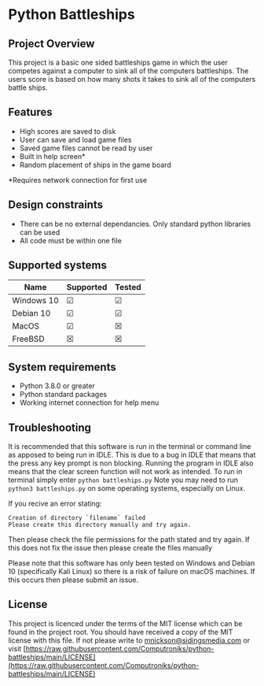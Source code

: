 # Python Battleships

## Project Overview

This project is a basic one sided battleships game in which the user competes against a computer to sink all of the computers battleships. The users score is based on how many shots it takes to sink all of the computers battle ships.

## Features

- High scores are saved to disk
- User can save and load game files
- Saved game files cannot be read by user
- Built in help screen\*
- Random placement of ships in the game board

\*Requires network connection for first use

## Design constraints

- There can be no external dependancies. Only standard python libraries can be used
- All code must be within one file

## Supported systems

| Name       | Supported | Tested |
| ---------- | --------- | ------ |
| Windows 10 | ☑         | ☑      |
| Debian 10  | ☑         | ☑      |
| MacOS      | ☑         | ☒      |
| FreeBSD    | ☒         | ☒      |

## System requirements

- Python 3.8.0 or greater
- Python standard packages
- Working internet connection for help menu

## Troubleshooting

It is recommended that this software is run in the terminal or command line as apposed to being run in IDLE. This is due to a bug in IDLE that means that the press any key
prompt is non blocking. Running the program in IDLE also means that the clear screen function will not work as intended. To run in terminal simply enter `python battleships.py`
Note you may need to run `python3 battleships.py` on some operating systems, especially on Linux.

If you recive an error stating:

```
Creation of directory `filename` failed
Please create this directory manually and try again.
```

Then please check the file permissions for the path stated and try again. If this does not fix the issue then please create the files manually

Please note that this software has only been tested on Windows and Debian 10 (specifically Kali Linux) so there is a risk of failure on macOS machines. If this occurs then
please submit an issue.

## License

This project is licenced under the terms of the MIT license which can be found in the project root. You should have received a copy of the MIT license with this file. If not please write to [mnickson@sidingsmedia.com](mailto:mnickson@sidingsmedia.com) or visit [https://raw.githubusercontent.com/Computroniks/python-battleships/main/LICENSE](https://raw.githubusercontent.com/Computroniks/python-battleships/main/LICENSE)
